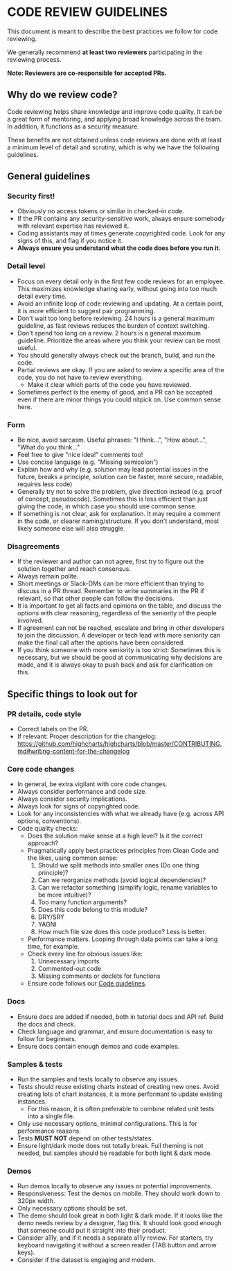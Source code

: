 # CODE REVIEW GUIDELINES

This document is meant to describe the best practices we follow for code reviewing.

We generally recommend **at least two reviewers** participating in the reviewing process.

**Note: Reviewers are co-responsible for accepted PRs.**

## Why do we review code?

Code reviewing helps share knowledge and improve code quality. It can be a great form of mentoring, and applying broad knowledge across the team. In addition, it functions as a security measure.

These benefits are not obtained unless code reviews are done with at least a minimum level of detail and scrutiny, which is why we have the following guidelines. 

## General guidelines

### Security first!

- Obviously no access tokens or similar in checked-in code.
- If the PR contains any security-sensitive work, always ensure somebody with relevant expertise has reviewed it.
- Coding assistants may at times generate copyrighted code. Look for any signs of this, and flag if you notice it.
- **Always ensure you understand what the code does before you run it.**

### Detail level

- Focus on every detail only in the first few code reviews for an employee. This maximizes knowledge sharing early, without going into too much detail every time.
- Avoid an infinite loop of code reviewing and updating. At a certain point, it is more efficient to suggest pair programming.
- Don't wait too long before reviewing. 24 hours is a general maximum guideline, as fast reviews reduces the burden of context switching.
- Don't spend too long on a review. 2 hours is a general maximum guideline. Prioritize the areas where you think your review can be most useful.
- You should generally always check out the branch, build, and run the code.
- Partial reviews are okay. If you are asked to review a specific area of the code, you do not have to review everything.
  * Make it clear which parts of the code you have reviewed.
- Sometimes perfect is the enemy of good, and a PR can be accepted even if there are minor things you could nitpick on. Use common sense here.

### Form

- Be nice, avoid sarcasm. Useful phrases: "I think...", "How about...", "What do you think..."
- Feel free to give "nice idea!" comments too!
- Use concise language (e.g. "Missing semicolon")
- Explain how and why (e.g. solution may lead potential issues in the future, breaks a principle, solution can be faster, more secure, readable, requires less code)
- Generally try not to solve the problem, give direction instead (e.g. proof of concept, pseudocode). Sometimes this is less efficient than just giving the code, in which case you should use common sense.
- If something is not clear, ask for explanation. It may require a comment in the code, or clearer naming/structure. If you don't understand, most likely someone else will also struggle.

### Disagreements

- If the reviewer and author can not agree, first try to figure out the solution together and reach consensus.
- Always remain polite.
- Short meetings or Slack-DMs can be more efficient than trying to discuss in a PR thread. Remember to write summaries in the PR if relevant, so that other people can follow the decisions.
- It is important to get all facts and opinions on the table, and discuss the options with clear reasoning, regardless of the seniority of the people involved.
- If agreement can not be reached, escalate and bring in other developers to join the discussion. A developer or tech lead with more seniority can make the final call after the options have been considered.
- If you think someone with more seniority is too strict: Sometimes this is necessary, but we should be good at communicating why decisions are made, and it is always okay to push back and ask for clarification on this.

## Specific things to look out for

### PR details, code style

- Correct labels on the PR.
- If relevant: Proper description for the changelog: https://github.com/highcharts/highcharts/blob/master/CONTRIBUTING.md#writing-content-for-the-changelog

### Core code changes

- In general, be extra vigilant with core code changes.
- Always consider performance and code size.
- Always consider security implications.
- Always look for signs of copyrighted code.
- Look for any inconsistencies with what we already have (e.g. across API options, conventions).
- Code quality checks:
  * Does the solution make sense at a high level? Is it the correct approach?
  * Pragmatically apply best practices principles from Clean Code and the likes, using common sense:
    1. Should we split methods into smaller ones (Do one thing principle)?
    2. Can we reorganize methods (avoid logical dependencies)?
    3. Can we refactor something (simplify logic, rename variables to be more intuitive)?
    4. Too many function arguments?
    5. Does this code belong to this module?
    6. DRY/SRY
    7. YAGNI
    8. How much file size does this code produce? Less is better.
  * Performance matters. Looping through data points can take a long time, for example.
  * Check every line for obvious issues like:
    1. Unnecessary imports
    2. Commented-out code
    3. Missing comments or doclets for functions
  - Ensure code follows our [Code guidelines](https://github.com/highcharts/highcharts/blob/master/repo-guidelines.md#style-guide).

### Docs

- Ensure docs are added if needed, both in tutorial docs and API ref. Build the docs and check.
- Check language and grammar, and ensure documentation is easy to follow for beginners.
- Ensure docs contain enough demos and code examples.

### Samples & tests

- Run the samples and tests locally to observe any issues.
- Tests should reuse existing charts instead of creating new ones. Avoid creating lots of chart instances, it is more performant to update existing instances.
  * For this reason, it is often preferable to combine related unit tests into a single file.
- Only use necessary options, minimal configurations. This is for performance reasons.
- Tests **MUST NOT** depend on other tests/states.
- Ensure light/dark mode does not totally break. Full theming is not needed, but samples should be readable for both light & dark mode.

### Demos

- Run demos locally to observe any issues or potential improvements.
- Responsiveness: Test the demos on mobile. They should work down to 320px width.
- Only necessary options should be set.
- The demo should look great in both light & dark mode. If it looks like the demo needs review by a designer, flag this. It should look good enough that someone could put it straight into their product.
- Consider a11y, and if it needs a separate a11y review. For starters, try keyboard navigating it without a screen reader (TAB button and arrow keys).
- Consider if the dataset is engaging and modern.
 
